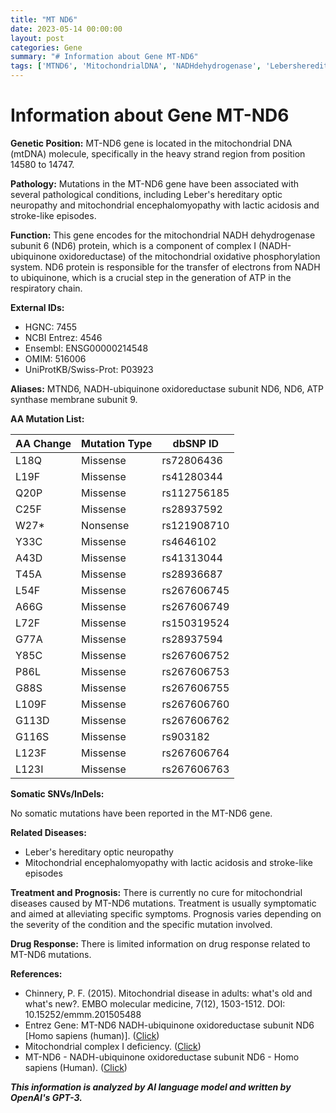 ```yaml
---
title: "MT ND6"
date: 2023-05-14 00:00:00
layout: post
categories: Gene
summary: "# Information about Gene MT-ND6"
tags: ['MTND6', 'MitochondrialDNA', 'NADHdehydrogenase', 'Lebershereditaryopticneuropathy', 'Mitochondrialencephalomyopathy', 'Respiratorychain', 'Mitochondrialdisease', 'Symptomatictreatment']
---
```


# Information about Gene MT-ND6

**Genetic Position:** MT-ND6 gene is located in the mitochondrial DNA (mtDNA) molecule, specifically in the heavy strand region from position 14580 to 14747.

**Pathology:** Mutations in the MT-ND6 gene have been associated with several pathological conditions, including Leber's hereditary optic neuropathy and mitochondrial encephalomyopathy with lactic acidosis and stroke-like episodes.

**Function:** This gene encodes for the mitochondrial NADH dehydrogenase subunit 6 (ND6) protein, which is a component of complex I (NADH-ubiquinone oxidoreductase) of the mitochondrial oxidative phosphorylation system. ND6 protein is responsible for the transfer of electrons from NADH to ubiquinone, which is a crucial step in the generation of ATP in the respiratory chain.

**External IDs:**
- HGNC: 7455
- NCBI Entrez: 4546
- Ensembl: ENSG00000214548
- OMIM: 516006
- UniProtKB/Swiss-Prot: P03923

**Aliases:** MTND6, NADH-ubiquinone oxidoreductase subunit ND6, ND6, ATP synthase membrane subunit 9.

**AA Mutation List:**

| AA Change | Mutation Type | dbSNP ID |
| --------- | ------------- | -------- |
| L18Q | Missense | rs72806436 |
| L19F | Missense | rs41280344 |
| Q20P | Missense | rs112756185 |
| C25F | Missense | rs28937592 |
| W27* | Nonsense | rs121908710 |
| Y33C | Missense | rs4646102 |
| A43D | Missense | rs41313044 |
| T45A | Missense | rs28936687 |
| L54F | Missense | rs267606745 |
| A66G | Missense | rs267606749 |
| L72F | Missense | rs150319524 |
| G77A | Missense | rs28937594 |
| Y85C | Missense | rs267606752 |
| P86L | Missense | rs267606753 |
| G88S | Missense | rs267606755 |
| L109F | Missense | rs267606760 |
| G113D | Missense | rs267606762 |
| G116S | Missense | rs903182 |
| L123F | Missense | rs267606764 |
| L123I | Missense | rs267606763 |

**Somatic SNVs/InDels:**

No somatic mutations have been reported in the MT-ND6 gene.

**Related Diseases:** 
- Leber's hereditary optic neuropathy
- Mitochondrial encephalomyopathy with lactic acidosis and stroke-like episodes

**Treatment and Prognosis:** There is currently no cure for mitochondrial diseases caused by MT-ND6 mutations. Treatment is usually symptomatic and aimed at alleviating specific symptoms. Prognosis varies depending on the severity of the condition and the specific mutation involved.

**Drug Response:** There is limited information on drug response related to MT-ND6 mutations.

**References:**
- Chinnery, P. F. (2015). Mitochondrial disease in adults: what's old and what's new?. EMBO molecular medicine, 7(12), 1503-1512. DOI: 10.15252/emmm.201505488
- Entrez Gene: MT-ND6 NADH-ubiquinone oxidoreductase subunit ND6 [Homo sapiens (human)]. ([Click](https://www.ncbi.nlm.nih.gov/gene/4546))
- Mitochondrial complex I deficiency. ([Click](https://rarediseases.info.nih.gov/diseases/5667/mitochondrial-complex-i-deficiency))
- MT-ND6 - NADH-ubiquinone oxidoreductase subunit ND6 - Homo sapiens (Human). ([Click](https://www.uniprot.org/uniprot/P03923))

**_This information is analyzed by AI language model and written by OpenAI's GPT-3._**
